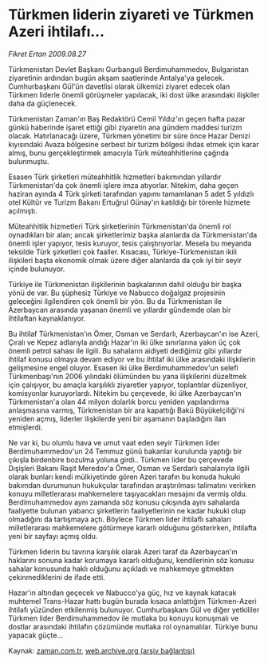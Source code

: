 # Türkmen liderin ziyareti ve Türkmen Azeri ihtilafı...

*Fikret Ertan 2009.08.27*

<tr><td class="metin" colspan="2" style="padding-top: 20px; padding-left: 5px; padding-right: 10px;">Türkmenistan Devlet Başkanı Gurbanguli Berdimuhammedov, Bulgaristan ziyaretinin ardından bugün akşam saatlerinde Antalya'ya gelecek. Cumhurbaşkanı Gül'ün davetlisi olarak ülkemizi ziyaret edecek olan Türkmen liderle önemli görüşmeler yapılacak, iki dost ülke arasındaki ilişkiler daha da güçlenecek.</td></tr><tr><td class="metin" colspan="2" style="padding-top: 20px; padding-left: 5px; padding-right: 10px;"><p>Türkmenistan Zaman'ın Baş Redaktörü Cemil Yıldız'ın geçen hafta pazar günkü haberinde işaret ettiği gibi ziyaretin ana gündem maddesi turizm olacak. Hatırlanacağı üzere, Türkmen yönetimi bir süre önce Hazar Denizi kıyısındaki Avaza bölgesine serbest bir turizm bölgesi ihdas etmek için karar almış, bunu gerçekleştirmek amacıyla Türk müteahhitlerine çağrıda bulunmuştu.
<p> Esasen Türk şirketleri müteahhitlik hizmetleri bakımından yıllardır Türkmenistan'da çok önemli işlere imza atıyorlar. Nitekim, daha geçen haziran ayında 4 Türk şirketi tarafından yapımı tamamlanan 5 adet 5 yıldızlı otel Kültür ve Turizm Bakanı Ertuğrul Günay'ın katıldığı bir törenle hizmete açılmıştı.
<p> Müteahhitlik hizmetleri Türk şirketlerinin Türkmenistan'da önemli rol oynadıkları bir alan; ancak şirketlerimiz başka alanlarda da Türkmenistan'da önemli işler yapıyor, tesis kuruyor, tesis çalıştırıyorlar. Mesela bu meyanda teksilde Türk şirketleri çok faaller. Kısacası, Türkiye-Türkmenistan ikili ilişkileri başta ekonomik olmak üzere diğer alanlarda da çok iyi bir seyir içinde bulunuyor.
<p> Türkiye ile Türkmenistan ilişkilerinin başkalarının dahil olduğu bir başka yönü de var. Bu şüphesiz Türkiye ve Nabucco doğalgaz projesinin geleceğini ilgilendiren çok önemli bir yön. Bu da Türkmenistan ile Azerbaycan arasında yaşanan önemli ve yıllardır gündemde olan bir ihtilaftan kaynaklanıyor.
<p> Bu ihtilaf Türkmenistan'ın Ömer, Osman ve Serdarlı, Azerbaycan'ın ise Azeri, Çıralı ve Kepez adlarıyla andığı Hazar'ın iki ülke sınırlarına yakın üç çok önemli petrol sahası ile ilgili. Bu sahaların aidiyeti dediğimiz gibi yıllardır ihtilaf konusu olmaya devam ediyor ve bu ihtilaf iki ülke arasındaki ilişkilerin gelişmesine engel oluyor. Esasen iki ülke Berdimuhammedov'un selefi Türkmenbaşı'nın 2006 yılındaki ölümünden bu yana ilişkilerini düzeltmek için çalışıyor, bu amaçla karşılıklı ziyaretler yapıyor, toplantılar düzenliyor, komisyonlar kuruyorlardı. Nitekim bu çerçevede, iki ülke Azerbaycan'ın Türkmenistan'a olan 44 milyon dolarlık borcu yeniden yapılandırma anlaşmasına varmış, Türkmenistan bir ara kapattığı Bakü Büyükelçiliği'ni yeniden açmış, liderler ilişkilerde yeni bir aşamanın başladığını ilan etmişlerdi.
<p> Ne var ki, bu olumlu hava ve umut vaat eden seyir Türkmen lider Berdimuhammedov'un 24 Temmuz günü bakanlar kurulunda yaptığı bir çıkışla birdenbire bozulma yoluna girdi.. Türkmen lider bu çerçevede Dışişleri Bakanı Raşit Meredov'a Ömer, Osman ve Serdarlı sahalarıyla ilgili olarak bunları kendi mülkiyetinde gören Azeri tarafın bu konuda hukuki bakımdan durumunun hukukçular tarafından araştırılması talimatını verirken konuyu milletlerarası mahkemelere taşıyacakları mesajını da vermiş oldu. Berdimuhammedov aynı zamanda söz konusu çıkışında aynı sahalarda faaliyette bulunan yabancı şirketlerin faaliyetlerinin ne kadar hukuki olup olmadığını da tartışmaya açtı. Böylece Türkmen lider ihtilaflı sahaları milletlerarası mahkemelere götürmeye kararlı olduğunu gösterirken, ihtilafta yeni bir sayfayı açmış oldu.
<p> Türkmen liderin bu tavrına karşılık olarak Azeri taraf da Azerbaycan'ın haklarını sonuna kadar korumaya kararlı olduğunu, kendilerinin söz konusu sahalar konusunda haklı olduğunu açıkladı ve mahkemeye gitmekten çekinmediklerini de ifade etti.
<p> Hazar'ın altından geçecek ve Nabucco'ya güç, hız ve kaynak katacak muhtemel Trans-Hazar hattı bugün burada kısaca anlattığım Türkmen-Azeri ihtilafı yüzünden etkilenmiş bulunuyor. Cumhurbaşkanı Gül ve diğer yetkililer Türkmen lider Berdimuhammedov ile mutlaka bu konuyu konuşmalı ve dostlar arasındaki ihtilafın çözümünde mutlaka rol oynamalılar. Türkiye bunu yapacak güçte...<br/></p></p></p></p></p></p></p></p></td></tr>

Kaynak: [zaman.com.tr](http://zaman.com.tr/yazar.do?yazino=885132), [web.archive.org (arşiv bağlantısı)](http://web.archive.org/web/20090906053154/http://www.zaman.com.tr:80/yazar.do?yazino=885132)
